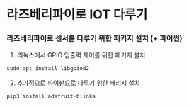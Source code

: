 # 라즈베리파이로 IOT 다루기

### 라즈베리파이로 센서를 다루기 위한 패키지 설치 (+ 파이썬)


1. 리눅스에서 GPIO 입출력 제어를 위한 패키지 설치
```python
sudo apt install libgpiod2    
```
2. 추가적으로 파이썬으로 다루기 위한 패키지 설치
```python
pip3 install adafruit-blinka
```
